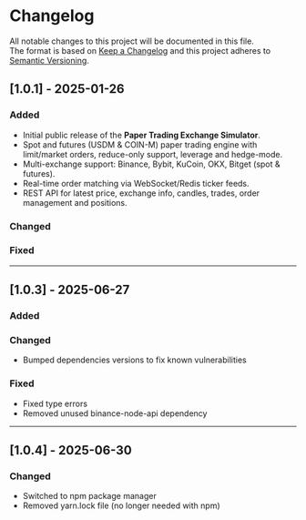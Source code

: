 # Changelog  
All notable changes to this project will be documented in this file.  
The format is based on [Keep a Changelog](https://keepachangelog.com/en/1.1.0/) and this project adheres to [Semantic Versioning](https://semver.org/spec/v2.0.0.html).

## [1.0.1] - 2025-01-26  
### Added  
- Initial public release of the **Paper Trading Exchange Simulator**.  
- Spot and futures (USDM & COIN-M) paper trading engine with limit/market orders, reduce-only support, leverage and hedge-mode.  
- Multi-exchange support: Binance, Bybit, KuCoin, OKX, Bitget (spot & futures).  
- Real-time order matching via WebSocket/Redis ticker feeds.  
- REST API for latest price, exchange info, candles, trades, order management and positions.  

### Changed  


### Fixed  


---

## [1.0.3] - 2025-06-27
### Added

### Changed
- Bumped dependencies versions to fix known vulnerabilities

### Fixed
- Fixed type errors
- Removed unused binance-node-api dependency

---

## [1.0.4] - 2025-06-30
### Changed
- Switched to npm package manager
- Removed yarn.lock file (no longer needed with npm)
